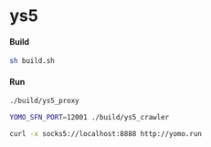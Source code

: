 # ys5

#### Build
```sh
sh build.sh
```

#### Run
```sh
./build/ys5_proxy

YOMO_SFN_PORT=12001 ./build/ys5_crawler

curl -x socks5://localhost:8888 http://yomo.run
```
